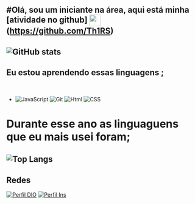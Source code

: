 #Olá, sou um iniciante na área,
aqui está minha [atividade no github]
<img src="https://github.githubassets.com/images/modules/logos_page/GitHub-Mark.png" width="30" style="vertical-align: middle;">(https://github.com/Th1RS)
-

![GitHub stats](https://github-readme-stats.vercel.app/api?username=Th1RS&show_icons=true&theme=tokyonight)
--

## Eu estou aprendendo essas linguagens ;

<div style="width: max-content;"><br>

 - ![JavaScript](https://img.shields.io/badge/JavaScript-%23EFD81D?style=flat-square&labelColor=%23414141&logo=javascript&logoColor=white)
   ![Git](https://img.shields.io/badge/Git-%23EFD81D?style=flat-square&labelColor=red&logo=git&logoColor=white) ![Html](https://img.shields.io/badge/Html-%23EFD81D?style=flat-square&labelColor=blue&logo=html5&logoColor=white)
   ![CSS](https://img.shields.io/badge/Css-%23EFD81D?style=flat-square&labelColor=blue&logo=CSS3&logoColor=white&)
</div>

# Durante esse ano as linguaguens que eu mais usei foram;

![Top Langs](https://github-readme-stats.vercel.app/api/top-langs/?username=Th1RS&show_icons=true&theme=tokyonight&hide=Most-Used-languages)
-

##  Redes

[![Perfil DIO](https://img.shields.io/badge/-Meu%20Perfil%20na%20DIO-30A3DC?style=for-the-badge)](https://www.dio.me/users/thiagorodrigues8933)
 [![Perfil Ins](https://img.shields.io/badge/-Instagram-E4405F?style=for-the-badge&logo=instagram&logoColor=white)
 ](https://www.instagram.com/devjunior_th_?igsh=NDM4OTNrZTNneTVp)
